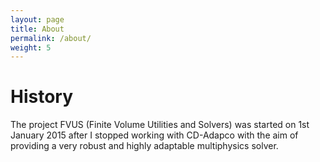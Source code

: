 ```yaml
---
layout: page
title: About
permalink: /about/
weight: 5
---
```


# **History**

The project FVUS (Finite Volume Utilities and Solvers)  was started on 1st January 2015 after I stopped working with CD-Adapco with the aim of providing a very robust and highly adaptable multiphysics solver. 
